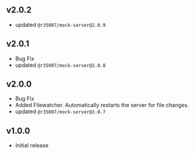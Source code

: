 ## v2.0.2

- updated `@r35007/mock-server@2.0.9`

## v2.0.1

- Bug Fix
- updated `@r35007/mock-server@2.0.8`

## v2.0.0

- Bug Fix
- Added Filewatcher. Automatically restarts the server for file changes.
- updated `@r35007/mock-server@2.0.7`

## v1.0.0

- Initial release

